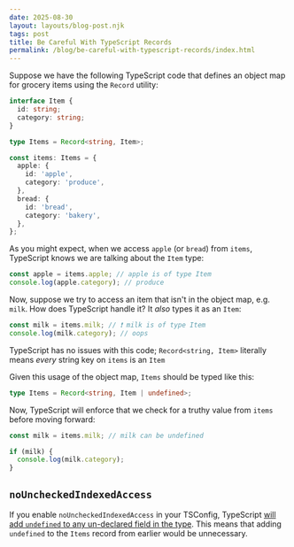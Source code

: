 ```yaml
---
date: 2025-08-30
layout: layouts/blog-post.njk
tags: post
title: Be Careful With TypeScript Records
permalink: /blog/be-careful-with-typescript-records/index.html
---
```


Suppose we have the following TypeScript code that defines an object map for grocery items using the `Record` utility:

```typescript
interface Item {
  id: string;
  category: string;
}

type Items = Record<string, Item>;

const items: Items = {
  apple: {
    id: 'apple',
    category: 'produce',
  },
  bread: {
    id: 'bread',
    category: 'bakery',
  },
};
```

As you might expect, when we access `apple` (or `bread`) from `items`, TypeScript knows we are talking about the `Item` type:

```typescript
const apple = items.apple; // apple is of type Item
console.log(apple.category); // produce
```

Now, suppose we try to access an item that isn't in the object map, e.g. `milk`. How does TypeScript handle it? It _also_ types it as an `Item`:

```typescript
const milk = items.milk; // ❗ milk is of type Item
console.log(milk.category); // oops
```

TypeScript has no issues with this code; `Record<string, Item>` literally means _every_ string key on `items` is an `Item`

Given this usage of the object map, `Items` should be typed like this:

```typescript
type Items = Record<string, Item | undefined>;
```

Now, TypeScript will enforce that we check for a truthy value from `items` before moving forward:

```typescript
const milk = items.milk; // milk can be undefined

if (milk) {
  console.log(milk.category);
}
```

## `noUncheckedIndexedAccess`

If you enable `noUncheckedIndexedAccess` in your TSConfig, TypeScript [will add `undefined` to any un-declared field in the type](https://www.typescriptlang.org/tsconfig/#noUncheckedIndexedAccess). This means that adding `undefined` to the `Items` record from earlier would be unnecessary.

